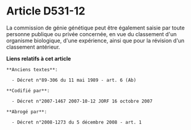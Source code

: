 # Article D531-12

La commission de génie génétique peut être également saisie par toute personne publique ou privée concernée, en vue du
classement d'un organisme biologique, d'une expérience, ainsi que pour la révision d'un classement antérieur.

**Liens relatifs à cet article**

	**Anciens textes**:

	  - Décret n°89-306 du 11 mai 1989 - art. 6 (Ab)

	**Codifié par**:

	  - Décret n°2007-1467 2007-10-12 JORF 16 octobre 2007

	**Abrogé par**:

	  - Décret n°2008-1273 du 5 décembre 2008 - art. 1
